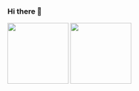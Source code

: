 ### Hi there 👋

<img align="" height="137px" src="https://github-readme-stats.vercel.app/api?username=HyHydromechanics&hide_title=true&hide_border=true&show_icons=true&include_all_commits=true&line_height=21&bg_color=0,EC6C6C,FFD479,FFFC79,73FA79&theme=graywhite&locale=cn" />
<img align="" height="137px" src="https://github-readme-stats.vercel.app/api/top-langs/?username=HyHydromechanics&hide_title=true&hide_border=true&layout=compact&bg_color=0,73FA79,73FDFF,D783FF&theme=graywhite&locale=cn" />
